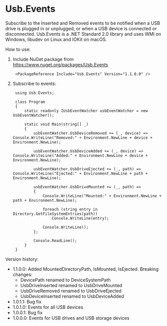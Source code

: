 # Usb.Events
Subscribe to the Inserted and Removed events to be notified when a USB drive is plugged in or unplugged, or when a USB device is connected or disconnected. Usb.Events is a .NET Standard 2.0 library and uses WMI on Windows, libudev on Linux and IOKit on macOS.

How to use:

1. Include NuGet package from https://www.nuget.org/packages/Usb.Events

        <PackageReference Include="Usb.Events" Version="1.1.0.0" />
        
2. Subscribe to events:

        using Usb.Events;

        class Program
        {
            static readonly IUsbEventWatcher usbEventWatcher = new UsbEventWatcher();

            static void Main(string[] _)
            {
                usbEventWatcher.UsbDeviceRemoved += (_, device) => Console.WriteLine("Removed:" + Environment.NewLine + device + Environment.NewLine);

                usbEventWatcher.UsbDeviceAdded += (_, device) => Console.WriteLine("Added:" + Environment.NewLine + device + Environment.NewLine);

                usbEventWatcher.UsbDriveEjected += (_, path) => Console.WriteLine("Ejected:" + Environment.NewLine + path + Environment.NewLine);

                usbEventWatcher.UsbDriveMounted += (_, path) =>
                {
                    Console.WriteLine("Mounted:" + Environment.NewLine + path + Environment.NewLine);

                    foreach (string entry in Directory.GetFileSystemEntries(path))
                        Console.WriteLine(entry);

                    Console.WriteLine();
                };

                Console.ReadLine();
            }
        }

Version history:

- 1.1.0.0: Added MountedDirectoryPath, IsMounted, IsEjected. Breaking changes:
    - DevicePath renamed to DeviceSystemPath
    - UsbDriveInserted renamed to UsbDriveMounted
    - UsbDriveRemoved renamed to UsbDriveEjected
    - UsbDeviceInserted renamed to UsbDeviceAdded
- 1.0.1.1: Bug fix
- 1.0.1.0: Events for all USB devices
- 1.0.0.1: Bug fix
- 1.0.0.0: Events for USB drives and USB storage devices
